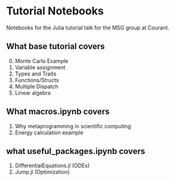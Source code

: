 # Tutorial Notebooks

Notebooks for the Julia tutorial talk for the MSG group at Courant.

## What base tutorial covers
0. Monte Carlo Example
1. Variable assignment
2. Types and Traits
3. Functions/Structs
4. Multiple Dispatch
5. Linear algebra

## What macros.ipynb covers

1. Why metaprogramming in scientific computing
2. Energy calculation example
## what useful_packages.ipynb covers

1. DifferentialEquations.jl (ODEs)
2. Jump.jl (Optimization)
